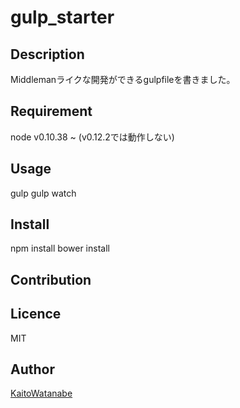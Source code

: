 gulp_starter
====

## Description
Middlemanライクな開発ができるgulpfileを書きました。

## Requirement
node v0.10.38 ~
(v0.12.2では動作しない)

## Usage
gulp
gulp watch

## Install
npm install
bower install

## Contribution

## Licence

MIT

## Author

[KaitoWatanabe](https://github.com/KaitoWatanabe)
